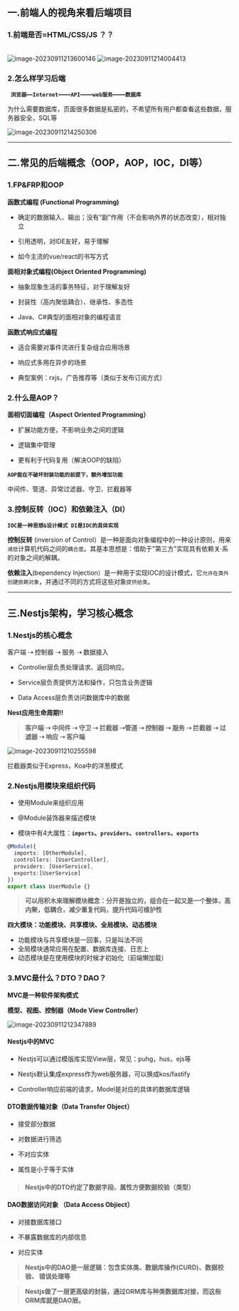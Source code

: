 ## 一.前端人的视角来看后端项目

### 	1.前端是否=HTML/CSS/JS ？？

<br>
<img src="https://cdn.jsdelivr.net/gh/zhu325/markdown-img/blog/image-20230911213600146.png" alt="image-20230911213600146" />

<img src="https://cdn.jsdelivr.net/gh/zhu325/markdown-img/blog/image-20230911214004413.png" alt="image-20230911214004413" />

### 		2.怎么样学习后端

​	**`	浏览器`—`Internet`——`API`——`web服务`——`数据库`**

​			为什么需要数据库，页面很多数据是私密的，不希望所有用户都查看这些数据，服务器安全，SQL等

<img src="https://cdn.jsdelivr.net/gh/zhu325/markdown-img/blog/image-20230911214057986.png" alt="image-20230911214250306" />

------


## 二.常见的后端概念（OOP，AOP，IOC，DI等）

### 1.FP&FRP和OOP

**函数式编程 (Functional Programming)** 

- 确定的数据输入、输出；没有“副”作用（不会影响外界的状态改变），相对独立

- 引用透明，对IDE友好，易于理解

- 如今主流的vue/react的书写方式

  

**面相对象式编程(Object Oriented Programming)**

- 抽象现象生活的事务特征，对于理解友好

- 封装性（高内聚低耦合）、继承性、多态性

- Java、C#典型的面相对象的编程语言

  

**函数式响应式编程**

- 适合需要对事件流进行复杂组合应用场景

- 响应式多用在异步的场景

- 典型案例：rxjs，广告推荐等（类似于发布订阅方式）

  

### 2.什么是AOP？

**面相切面编程（Aspect Oriented Programming）**

- 扩展功能方便，不影响业务之间的逻辑

- 逻辑集中管理

- 更有利于代码复用（解决OOP的缺陷）

  

**`AOP能在不破坏封装功能的前提下，额外增加功能`**

中间件、管道、异常过滤器、守卫、拦截器等



### 3.控制反转（IOC）和依赖注入（DI）

**`IOC是一种思想&设计模式 DI是IOC的具体实现`**

**控制反转** (inversion of Control）是一种是面向对象编程中的一种设计原则，用来`减低`计算机代码之间的`耦合度`。其基本思想是：借助于"第三方"实现具有依赖关·系的对象之间的解耦。



**依赖注入**(bependency Injection）是一种用于实现IOC的设计模式，它`允许在类外创建依赖对象`，并通过不同的方式将这些对象`提供给类`。



------



## 三.Nestjs架构，学习核心概念

### 1.Nestjs的核心概念

客户端 ⇢ 控制器 ⇢ 服务 ⇢ 数据接入

- Controller层负责处理请求、返回响应。

- Service层负责提供方法和操作，只包含业务逻辑

- Data Access层负责访问数据库中的数据

  

**Nest应用生命周期‼️**

> **客户端 ⇢ 中间件 ⇢ 守卫 ⇢ 拦截器 ⇢管道 ⇢ 控制器 ⇢ 服务 ⇢ 拦截器 ⇢ 过滤器 ⇢ 响应 ⇢ 客户端**

![image-20230911210255598](https://cdn.jsdelivr.net/gh/zhu325/markdown-img/blog/image-20230911210255598.png)	

拦截器类似于Express，Koa中的洋葱模式



### 2.Nestjs用模块来组织代码

- 使用Module来组织应用

- @Module装饰器来描述模块

- 模块中有4大属性：**`imports`、`providers`、`controllers`、`exports`**

  

```typescript
@Module({
  imports: [OtherModule],
  controllers: [UserController],
  providers: [UserService],
  exports:[UserService]
})
export class UserModule {}
```

> **可以用积木来理解模块概念：分开是独立的，组合在一起又是一个整体，高内聚，低耦合，减少重复代码，提升代码可维护性**



**四大模块：功能模块、共享模块、全局模块、动态模块**

- 功能模块与共享模块是一回事，只是叫法不同
- 全局模块通常应用在配置、数据库连接、日志上
- 动态模块是在使用模块的时候才初始化（前端懒加载）



### 3.MVC是什么？DTO？DAO？

**MVC是一种软件架构模式**

**模型、视图、控制器（Mode View Controller）**

<img src="https://cdn.jsdelivr.net/gh/zhu325/markdown-img/blog/image-20230911212347889.png" alt="image-20230911212347889" />

#### Nestjs中的MVC

- Nestjs可以通过模版库实现View层，常见：puhg，hus，ejs等

- Nestjs默认集成express作为web服务器，可以换成kos/fastify

- Controller响应前端的请求，Model是对应的具体的数据库逻辑

  

#### DTO数据传输对象（Data Transfer Object）

- 接受部分数据

- 对数据进行筛选

- 不对应实体

- 属性是小于等于实体

  

> #### **Nestjs中的DTO约定了数据字段、属性方便数据校验（类型）**



#### DAO数据访问对象 （Data Access Objiect）

- 对接数据库接口

- 不暴露数据库的内部信息

- 对应实体

  

> **Nestjs中的DAO是一层逻辑：包含实体类、数据库操作(CURD)、数据校验、 错误处理等**



> **Nestjs做了一层更高级的封装，通过ORM库与种类数据库对接，而这些ORM库就是DAO层。**

